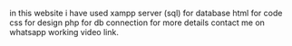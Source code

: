 in this website i have used xampp server (sql) for database 
html for code 
css for design 
php for db connection 
for more details contact me on whatsapp 
working video link.
